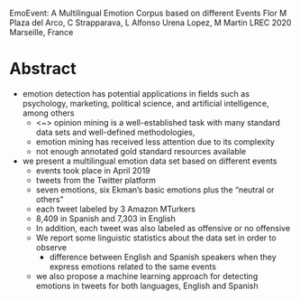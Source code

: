 EmoEvent: A Multilingual Emotion Corpus based on different Events
Flor M Plaza del Arco, C Strapparava, L Alfonso Urena Lopez, M Martin
LREC 2020 Marseille, France

# Abstract

* emotion detection has potential applications in fields such as psychology,
  marketing, political science, and artificial intelligence, among others
  * <~> opinion mining is a well-established task with many standard data sets
    and well-defined methodologies,
  * emotion mining has received less attention due to its complexity
  * not enough annotated gold standard resources available
* we present a multilingual emotion data set based on different events
  * events took place in April 2019
  * tweets from the Twitter platform
  * seven emotions, six Ekman’s basic emotions plus the “neutral or others"
  * each tweet labeled by 3 Amazon MTurkers
  * 8,409 in Spanish and 7,303 in English
  * In addition, each tweet was also labeled as offensive or no offensive
  * We report some linguistic statistics about the data set in order to observe
    * difference between English and Spanish speakers when they express
      emotions related to the same events
  * we also propose a machine learning approach for detecting emotions in
    tweets for both languages, English and Spanish
